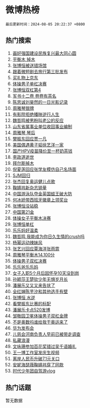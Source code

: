 # 微博热榜

`最后更新时间：2024-08-05 20:22:37 +0800`

## 热门搜索

1. [画好强国建设民族复兴最大同心圆](https://m.weibo.cn/search?containerid=100103type%3D1%26t%3D10%26q%3D%23%E7%94%BB%E5%A5%BD%E5%BC%BA%E5%9B%BD%E5%BB%BA%E8%AE%BE%E6%B0%91%E6%97%8F%E5%A4%8D%E5%85%B4%E6%9C%80%E5%A4%A7%E5%90%8C%E5%BF%83%E5%9C%86%23&stream_entry_id=51&isnewpage=1&extparam=seat%3D1%26cate%3D10103%26q%3D%2523%25E7%2594%25BB%25E5%25A5%25BD%25E5%25BC%25BA%25E5%259B%25BD%25E5%25BB%25BA%25E8%25AE%25BE%25E6%25B0%2591%25E6%2597%258F%25E5%25A4%258D%25E5%2585%25B4%25E6%259C%2580%25E5%25A4%25A7%25E5%2590%258C%25E5%25BF%2583%25E5%259C%2586%2523%26filter_type%3Drealtimehot%26dgr%3D0%26stream_entry_id%3D51%26c_type%3D51%26pos%3D0%26display_time%3D1722860556%26pre_seqid%3D172286055610102280988)
1. [平衡木 掉木](https://m.weibo.cn/search?containerid=100103type%3D1%26t%3D10%26q%3D%E5%B9%B3%E8%A1%A1%E6%9C%A8+%E6%8E%89%E6%9C%A8&stream_entry_id=31&isnewpage=1&extparam=seat%3D1%26cate%3D5001%26q%3D%25E5%25B9%25B3%25E8%25A1%25A1%25E6%259C%25A8%2520%25E6%258E%2589%25E6%259C%25A8%26dgr%3D0%26stream_entry_id%3D31%26band_rank%3D1%26c_type%3D31%26realpos%3D1%26filter_type%3Drealtimehot%26lcate%3D5001%26flag%3D4%26pos%3D0%26display_time%3D1722860556%26pre_seqid%3D172286055610102280988)
1. [张博恒被送错场馆](https://m.weibo.cn/search?containerid=100103type%3D1%26t%3D10%26q%3D%23%E5%BC%A0%E5%8D%9A%E6%81%92%E8%A2%AB%E9%80%81%E9%94%99%E5%9C%BA%E9%A6%86%23&stream_entry_id=31&isnewpage=1&extparam=seat%3D1%26cate%3D5001%26q%3D%2523%25E5%25BC%25A0%25E5%258D%259A%25E6%2581%2592%25E8%25A2%25AB%25E9%2580%2581%25E9%2594%2599%25E5%259C%25BA%25E9%25A6%2586%2523%26dgr%3D0%26stream_entry_id%3D31%26band_rank%3D2%26c_type%3D31%26realpos%3D2%26filter_type%3Drealtimehot%26lcate%3D5001%26flag%3D4%26pos%3D1%26display_time%3D1722860556%26pre_seqid%3D172286055610102280988)
1. [跟着微短剧去旅行第三批发布](https://m.weibo.cn/search?containerid=100103type%3D1%26t%3D10%26q%3D%23%E8%B7%9F%E7%9D%80%E5%BE%AE%E7%9F%AD%E5%89%A7%E5%8E%BB%E6%97%85%E8%A1%8C%E7%AC%AC%E4%B8%89%E6%89%B9%E5%8F%91%E5%B8%83%23&stream_entry_id=31&isnewpage=1&extparam=seat%3D1%26cate%3D5001%26q%3D%2523%25E8%25B7%259F%25E7%259D%2580%25E5%25BE%25AE%25E7%259F%25AD%25E5%2589%25A7%25E5%258E%25BB%25E6%2597%2585%25E8%25A1%258C%25E7%25AC%25AC%25E4%25B8%2589%25E6%2589%25B9%25E5%258F%2591%25E5%25B8%2583%2523%26dgr%3D0%26stream_entry_id%3D31%26band_rank%3D3%26c_type%3D31%26realpos%3D3%26filter_type%3Drealtimehot%26lcate%3D5001%26flag%3D0%26pos%3D2%26display_time%3D1722860556%26pre_seqid%3D172286055610102280988)
1. [买礼物上京东](https://m.weibo.cn/search?containerid=100103type%3D1%26t%3D10%26q%3D%23%E4%B9%B0%E7%A4%BC%E7%89%A9%E4%B8%8A%E4%BA%AC%E4%B8%9C%23&stream_entry_id=31&isnewpage=1&extparam=seat%3D1%26topic_ad%3D1%26cate%3D5001%26q%3D%2523%25E4%25B9%25B0%25E7%25A4%25BC%25E7%2589%25A9%25E4%25B8%258A%25E4%25BA%25AC%25E4%25B8%259C%2523%26pos%3D3%26stream_entry_id%3D31%26band_rank%3D4%26adid%3D248915%26c_type%3D31%26filter_type%3Drealtimehot%26is_ad_pos%3D1%26lcate%3D5001%26dgr%3D0%26display_time%3D1722860556%26pre_seqid%3D172286055610102280988)
1. [体操男子单杠决赛](https://m.weibo.cn/search?containerid=100103type%3D1%26t%3D10%26q%3D%23%E4%BD%93%E6%93%8D%E7%94%B7%E5%AD%90%E5%8D%95%E6%9D%A0%E5%86%B3%E8%B5%9B%23&stream_entry_id=31&isnewpage=1&extparam=seat%3D1%26cate%3D5001%26q%3D%2523%25E4%25BD%2593%25E6%2593%258D%25E7%2594%25B7%25E5%25AD%2590%25E5%258D%2595%25E6%259D%25A0%25E5%2586%25B3%25E8%25B5%259B%2523%26dgr%3D0%26stream_entry_id%3D31%26band_rank%3D4%26c_type%3D31%26realpos%3D4%26filter_type%3Drealtimehot%26lcate%3D5001%26flag%3D1%26pos%3D4%26display_time%3D1722860556%26pre_seqid%3D172286055610102280988)
1. [张博恒双杠第4](https://m.weibo.cn/search?containerid=100103type%3D1%26t%3D10%26q%3D%23%E5%BC%A0%E5%8D%9A%E6%81%92%E5%8F%8C%E6%9D%A0%E7%AC%AC4%23&stream_entry_id=31&isnewpage=1&extparam=seat%3D1%26cate%3D5001%26q%3D%2523%25E5%25BC%25A0%25E5%258D%259A%25E6%2581%2592%25E5%258F%258C%25E6%259D%25A0%25E7%25AC%25AC4%2523%26dgr%3D0%26stream_entry_id%3D31%26band_rank%3D5%26c_type%3D31%26realpos%3D5%26filter_type%3Drealtimehot%26lcate%3D5001%26flag%3D2%26pos%3D5%26display_time%3D1722860556%26pre_seqid%3D172286055610102280988)
1. [军书十二卷 卷卷有茶名](https://m.weibo.cn/search?containerid=100103type%3D1%26t%3D10%26q%3D%E5%86%9B%E4%B9%A6%E5%8D%81%E4%BA%8C%E5%8D%B7+%E5%8D%B7%E5%8D%B7%E6%9C%89%E8%8C%B6%E5%90%8D&stream_entry_id=31&isnewpage=1&extparam=seat%3D1%26cate%3D5001%26q%3D%25E5%2586%259B%25E4%25B9%25A6%25E5%258D%2581%25E4%25BA%258C%25E5%258D%25B7%2520%25E5%258D%25B7%25E5%258D%25B7%25E6%259C%2589%25E8%258C%25B6%25E5%2590%258D%26dgr%3D0%26stream_entry_id%3D31%26band_rank%3D6%26c_type%3D31%26realpos%3D6%26filter_type%3Drealtimehot%26lcate%3D5001%26flag%3D1%26pos%3D6%26display_time%3D1722860556%26pre_seqid%3D172286055610102280988)
1. [陈思诚刘昊然的一日光影记录](https://m.weibo.cn/search?containerid=100103type%3D1%26t%3D10%26q%3D%23%E9%99%88%E6%80%9D%E8%AF%9A%E5%88%98%E6%98%8A%E7%84%B6%E7%9A%84%E4%B8%80%E6%97%A5%E5%85%89%E5%BD%B1%E8%AE%B0%E5%BD%95%23&stream_entry_id=31&isnewpage=1&extparam=seat%3D1%26cate%3D5001%26q%3D%2523%25E9%2599%2588%25E6%2580%259D%25E8%25AF%259A%25E5%2588%2598%25E6%2598%258A%25E7%2584%25B6%25E7%259A%2584%25E4%25B8%2580%25E6%2597%25A5%25E5%2585%2589%25E5%25BD%25B1%25E8%25AE%25B0%25E5%25BD%2595%2523%26pos%3D7%26stream_entry_id%3D31%26band_rank%3D7%26adid%3D249269%26c_type%3D31%26is_ad_pos%3D1%26dgr%3D0%26lcate%3D5001%26filter_type%3Drealtimehot%26display_time%3D1722860556%26pre_seqid%3D172286055610102280988)
1. [周雅琴银牌](https://m.weibo.cn/search?containerid=100103type%3D1%26t%3D10%26q%3D%23%E5%91%A8%E9%9B%85%E7%90%B4%E9%93%B6%E7%89%8C%23&stream_entry_id=31&isnewpage=1&extparam=seat%3D1%26cate%3D5001%26q%3D%2523%25E5%2591%25A8%25E9%259B%2585%25E7%2590%25B4%25E9%2593%25B6%25E7%2589%258C%2523%26dgr%3D0%26stream_entry_id%3D31%26band_rank%3D7%26c_type%3D31%26realpos%3D7%26filter_type%3Drealtimehot%26lcate%3D5001%26flag%3D1%26pos%3D8%26display_time%3D1722860556%26pre_seqid%3D172286055610102280988)
1. [有影院拒绝播映逆行人生](https://m.weibo.cn/search?containerid=100103type%3D1%26t%3D10%26q%3D%E6%9C%89%E5%BD%B1%E9%99%A2%E6%8B%92%E7%BB%9D%E6%92%AD%E6%98%A0%E9%80%86%E8%A1%8C%E4%BA%BA%E7%94%9F&stream_entry_id=31&isnewpage=1&extparam=seat%3D1%26cate%3D5001%26q%3D%25E6%259C%2589%25E5%25BD%25B1%25E9%2599%25A2%25E6%258B%2592%25E7%25BB%259D%25E6%2592%25AD%25E6%2598%25A0%25E9%2580%2586%25E8%25A1%258C%25E4%25BA%25BA%25E7%2594%259F%26dgr%3D0%26stream_entry_id%3D31%26band_rank%3D8%26c_type%3D31%26realpos%3D8%26filter_type%3Drealtimehot%26lcate%3D5001%26flag%3D2%26pos%3D9%26display_time%3D1722860556%26pre_seqid%3D172286055610102280988)
1. [魏哲鸣被男粉叫老公的反应](https://m.weibo.cn/search?containerid=100103type%3D1%26t%3D10%26q%3D%E9%AD%8F%E5%93%B2%E9%B8%A3%E8%A2%AB%E7%94%B7%E7%B2%89%E5%8F%AB%E8%80%81%E5%85%AC%E7%9A%84%E5%8F%8D%E5%BA%94&stream_entry_id=31&isnewpage=1&extparam=seat%3D1%26cate%3D5001%26q%3D%25E9%25AD%258F%25E5%2593%25B2%25E9%25B8%25A3%25E8%25A2%25AB%25E7%2594%25B7%25E7%25B2%2589%25E5%258F%25AB%25E8%2580%2581%25E5%2585%25AC%25E7%259A%2584%25E5%258F%258D%25E5%25BA%2594%26dgr%3D0%26stream_entry_id%3D31%26band_rank%3D9%26c_type%3D31%26realpos%3D9%26filter_type%3Drealtimehot%26lcate%3D5001%26flag%3D1%26pos%3D10%26display_time%3D1722860556%26pre_seqid%3D172286055610102280988)
1. [山东省属事业单位收回事业编制](https://m.weibo.cn/search?containerid=100103type%3D1%26t%3D10%26q%3D%23%E5%B1%B1%E4%B8%9C%E7%9C%81%E5%B1%9E%E4%BA%8B%E4%B8%9A%E5%8D%95%E4%BD%8D%E6%94%B6%E5%9B%9E%E4%BA%8B%E4%B8%9A%E7%BC%96%E5%88%B6%23&stream_entry_id=31&isnewpage=1&extparam=seat%3D1%26cate%3D5001%26q%3D%2523%25E5%25B1%25B1%25E4%25B8%259C%25E7%259C%2581%25E5%25B1%259E%25E4%25BA%258B%25E4%25B8%259A%25E5%258D%2595%25E4%25BD%258D%25E6%2594%25B6%25E5%259B%259E%25E4%25BA%258B%25E4%25B8%259A%25E7%25BC%2596%25E5%2588%25B6%2523%26dgr%3D0%26stream_entry_id%3D31%26band_rank%3D10%26c_type%3D31%26realpos%3D10%26filter_type%3Drealtimehot%26lcate%3D5001%26flag%3D1%26pos%3D11%26display_time%3D1722860556%26pre_seqid%3D172286055610102280988)
1. [周雅琴 琴后](https://m.weibo.cn/search?containerid=100103type%3D1%26t%3D10%26q%3D%E5%91%A8%E9%9B%85%E7%90%B4+%E7%90%B4%E5%90%8E&stream_entry_id=31&isnewpage=1&extparam=seat%3D1%26cate%3D5001%26q%3D%25E5%2591%25A8%25E9%259B%2585%25E7%2590%25B4%2520%25E7%2590%25B4%25E5%2590%258E%26dgr%3D0%26stream_entry_id%3D31%26band_rank%3D11%26c_type%3D31%26realpos%3D11%26filter_type%3Drealtimehot%26lcate%3D5001%26flag%3D1%26pos%3D12%26display_time%3D1722860556%26pre_seqid%3D172286055610102280988)
1. [樊振东回应贾一凡](https://m.weibo.cn/search?containerid=100103type%3D1%26t%3D10%26q%3D%23%E6%A8%8A%E6%8C%AF%E4%B8%9C%E5%9B%9E%E5%BA%94%E8%B4%BE%E4%B8%80%E5%87%A1%23&stream_entry_id=31&isnewpage=1&extparam=seat%3D1%26cate%3D5001%26q%3D%2523%25E6%25A8%258A%25E6%258C%25AF%25E4%25B8%259C%25E5%259B%259E%25E5%25BA%2594%25E8%25B4%25BE%25E4%25B8%2580%25E5%2587%25A1%2523%26dgr%3D0%26stream_entry_id%3D31%26band_rank%3D12%26c_type%3D31%26realpos%3D12%26filter_type%3Drealtimehot%26lcate%3D5001%26flag%3D1%26pos%3D13%26display_time%3D1722860556%26pre_seqid%3D172286055610102280988)
1. [美国偶遇黄子韬徐艺洋一家](https://m.weibo.cn/search?containerid=100103type%3D1%26t%3D10%26q%3D%23%E7%BE%8E%E5%9B%BD%E5%81%B6%E9%81%87%E9%BB%84%E5%AD%90%E9%9F%AC%E5%BE%90%E8%89%BA%E6%B4%8B%E4%B8%80%E5%AE%B6%23&stream_entry_id=31&isnewpage=1&extparam=seat%3D1%26cate%3D5001%26q%3D%2523%25E7%25BE%258E%25E5%259B%25BD%25E5%2581%25B6%25E9%2581%2587%25E9%25BB%2584%25E5%25AD%2590%25E9%259F%25AC%25E5%25BE%2590%25E8%2589%25BA%25E6%25B4%258B%25E4%25B8%2580%25E5%25AE%25B6%2523%26dgr%3D0%26stream_entry_id%3D31%26band_rank%3D13%26c_type%3D31%26realpos%3D13%26filter_type%3Drealtimehot%26lcate%3D5001%26flag%3D2%26pos%3D14%26display_time%3D1722860556%26pre_seqid%3D172286055610102280988)
1. [国产HPV疫苗降价至一杯奶茶钱](https://m.weibo.cn/search?containerid=100103type%3D1%26t%3D10%26q%3D%23%E5%9B%BD%E4%BA%A7HPV%E7%96%AB%E8%8B%97%E9%99%8D%E4%BB%B7%E8%87%B3%E4%B8%80%E6%9D%AF%E5%A5%B6%E8%8C%B6%E9%92%B1%23&stream_entry_id=31&isnewpage=1&extparam=seat%3D1%26cate%3D5001%26q%3D%2523%25E5%259B%25BD%25E4%25BA%25A7HPV%25E7%2596%25AB%25E8%258B%2597%25E9%2599%258D%25E4%25BB%25B7%25E8%2587%25B3%25E4%25B8%2580%25E6%259D%25AF%25E5%25A5%25B6%25E8%258C%25B6%25E9%2592%25B1%2523%26dgr%3D0%26stream_entry_id%3D31%26band_rank%3D14%26c_type%3D31%26realpos%3D14%26filter_type%3Drealtimehot%26lcate%3D5001%26flag%3D0%26pos%3D15%26display_time%3D1722860556%26pre_seqid%3D172286055610102280988)
1. [李政道逝世](https://m.weibo.cn/search?containerid=100103type%3D1%26t%3D10%26q%3D%23%E6%9D%8E%E6%94%BF%E9%81%93%E9%80%9D%E4%B8%96%23&stream_entry_id=31&isnewpage=1&extparam=seat%3D1%26cate%3D5001%26q%3D%2523%25E6%259D%258E%25E6%2594%25BF%25E9%2581%2593%25E9%2580%259D%25E4%25B8%2596%2523%26dgr%3D0%26stream_entry_id%3D31%26band_rank%3D15%26c_type%3D31%26realpos%3D15%26filter_type%3Drealtimehot%26lcate%3D5001%26flag%3D0%26pos%3D16%26display_time%3D1722860556%26pre_seqid%3D172286055610102280988)
1. [拜尔斯掉木](https://m.weibo.cn/search?containerid=100103type%3D1%26t%3D10%26q%3D%23%E6%8B%9C%E5%B0%94%E6%96%AF%E6%8E%89%E6%9C%A8%23&stream_entry_id=31&isnewpage=1&extparam=seat%3D1%26cate%3D5001%26q%3D%2523%25E6%258B%259C%25E5%25B0%2594%25E6%2596%25AF%25E6%258E%2589%25E6%259C%25A8%2523%26dgr%3D0%26stream_entry_id%3D31%26band_rank%3D16%26c_type%3D31%26realpos%3D16%26filter_type%3Drealtimehot%26lcate%3D5001%26flag%3D1%26pos%3D17%26display_time%3D1722860556%26pre_seqid%3D172286055610102280988)
1. [倪夏莲回应张学友模仿自己名场面](https://m.weibo.cn/search?containerid=100103type%3D1%26t%3D10%26q%3D%23%E5%80%AA%E5%A4%8F%E8%8E%B2%E5%9B%9E%E5%BA%94%E5%BC%A0%E5%AD%A6%E5%8F%8B%E6%A8%A1%E4%BB%BF%E8%87%AA%E5%B7%B1%E5%90%8D%E5%9C%BA%E9%9D%A2%23&stream_entry_id=31&isnewpage=1&extparam=seat%3D1%26cate%3D5001%26q%3D%2523%25E5%2580%25AA%25E5%25A4%258F%25E8%258E%25B2%25E5%259B%259E%25E5%25BA%2594%25E5%25BC%25A0%25E5%25AD%25A6%25E5%258F%258B%25E6%25A8%25A1%25E4%25BB%25BF%25E8%2587%25AA%25E5%25B7%25B1%25E5%2590%258D%25E5%259C%25BA%25E9%259D%25A2%2523%26dgr%3D0%26stream_entry_id%3D31%26band_rank%3D17%26c_type%3D31%26realpos%3D17%26filter_type%3Drealtimehot%26lcate%3D5001%26flag%3D1%26pos%3D18%26display_time%3D1722860556%26pre_seqid%3D172286055610102280988)
1. [SJM回归](https://m.weibo.cn/search?containerid=100103type%3D1%26t%3D10%26q%3DSJM%E5%9B%9E%E5%BD%92&stream_entry_id=31&isnewpage=1&extparam=seat%3D1%26cate%3D5001%26q%3DSJM%25E5%259B%259E%25E5%25BD%2592%26dgr%3D0%26stream_entry_id%3D31%26band_rank%3D18%26c_type%3D31%26realpos%3D18%26filter_type%3Drealtimehot%26lcate%3D5001%26flag%3D1%26pos%3D19%26display_time%3D1722860556%26pre_seqid%3D172286055610102280988)
1. [张杰回复奥运健儿点歌](https://m.weibo.cn/search?containerid=100103type%3D1%26t%3D10%26q%3D%23%E5%BC%A0%E6%9D%B0%E5%9B%9E%E5%A4%8D%E5%A5%A5%E8%BF%90%E5%81%A5%E5%84%BF%E7%82%B9%E6%AD%8C%23&stream_entry_id=31&isnewpage=1&extparam=seat%3D1%26cate%3D5001%26q%3D%2523%25E5%25BC%25A0%25E6%259D%25B0%25E5%259B%259E%25E5%25A4%258D%25E5%25A5%25A5%25E8%25BF%2590%25E5%2581%25A5%25E5%2584%25BF%25E7%2582%25B9%25E6%25AD%258C%2523%26dgr%3D0%26stream_entry_id%3D31%26band_rank%3D19%26c_type%3D31%26realpos%3D19%26filter_type%3Drealtimehot%26lcate%3D5001%26flag%3D1%26pos%3D20%26display_time%3D1722860556%26pre_seqid%3D172286055610102280988)
1. [鞠婧祎新杂志销量](https://m.weibo.cn/search?containerid=100103type%3D1%26t%3D10%26q%3D%23%E9%9E%A0%E5%A9%A7%E7%A5%8E%E6%96%B0%E6%9D%82%E5%BF%97%E9%94%80%E9%87%8F%23&stream_entry_id=31&isnewpage=1&extparam=seat%3D1%26cate%3D5001%26q%3D%2523%25E9%259E%25A0%25E5%25A9%25A7%25E7%25A5%258E%25E6%2596%25B0%25E6%259D%2582%25E5%25BF%2597%25E9%2594%2580%25E9%2587%258F%2523%26dgr%3D0%26stream_entry_id%3D31%26band_rank%3D20%26c_type%3D31%26realpos%3D20%26filter_type%3Drealtimehot%26lcate%3D5001%26flag%3D0%26pos%3D21%26display_time%3D1722860556%26pre_seqid%3D172286055610102280988)
1. [中国游泳队夺金英国蛙王破大防](https://m.weibo.cn/search?containerid=100103type%3D1%26t%3D10%26q%3D%23%E4%B8%AD%E5%9B%BD%E6%B8%B8%E6%B3%B3%E9%98%9F%E5%A4%BA%E9%87%91%E8%8B%B1%E5%9B%BD%E8%9B%99%E7%8E%8B%E7%A0%B4%E5%A4%A7%E9%98%B2%23&stream_entry_id=31&isnewpage=1&extparam=seat%3D1%26cate%3D5001%26q%3D%2523%25E4%25B8%25AD%25E5%259B%25BD%25E6%25B8%25B8%25E6%25B3%25B3%25E9%2598%259F%25E5%25A4%25BA%25E9%2587%2591%25E8%258B%25B1%25E5%259B%25BD%25E8%259B%2599%25E7%258E%258B%25E7%25A0%25B4%25E5%25A4%25A7%25E9%2598%25B2%2523%26dgr%3D0%26stream_entry_id%3D31%26band_rank%3D21%26c_type%3D31%26realpos%3D21%26filter_type%3Drealtimehot%26lcate%3D5001%26flag%3D2%26pos%3D22%26display_time%3D1722860556%26pre_seqid%3D172286055610102280988)
1. [何冰娇带西班牙徽章上领奖台](https://m.weibo.cn/search?containerid=100103type%3D1%26t%3D10%26q%3D%23%E4%BD%95%E5%86%B0%E5%A8%87%E5%B8%A6%E8%A5%BF%E7%8F%AD%E7%89%99%E5%BE%BD%E7%AB%A0%E4%B8%8A%E9%A2%86%E5%A5%96%E5%8F%B0%23&stream_entry_id=31&isnewpage=1&extparam=seat%3D1%26cate%3D5001%26q%3D%2523%25E4%25BD%2595%25E5%2586%25B0%25E5%25A8%2587%25E5%25B8%25A6%25E8%25A5%25BF%25E7%258F%25AD%25E7%2589%2599%25E5%25BE%25BD%25E7%25AB%25A0%25E4%25B8%258A%25E9%25A2%2586%25E5%25A5%2596%25E5%258F%25B0%2523%26dgr%3D0%26stream_entry_id%3D31%26band_rank%3D22%26c_type%3D31%26realpos%3D22%26filter_type%3Drealtimehot%26lcate%3D5001%26flag%3D1%26pos%3D23%26display_time%3D1722860556%26pre_seqid%3D172286055610102280988)
1. [张博恒没站稳](https://m.weibo.cn/search?containerid=100103type%3D1%26t%3D10%26q%3D%E5%BC%A0%E5%8D%9A%E6%81%92%E6%B2%A1%E7%AB%99%E7%A8%B3&stream_entry_id=31&isnewpage=1&extparam=seat%3D1%26cate%3D5001%26q%3D%25E5%25BC%25A0%25E5%258D%259A%25E6%2581%2592%25E6%25B2%25A1%25E7%25AB%2599%25E7%25A8%25B3%26dgr%3D0%26stream_entry_id%3D31%26band_rank%3D23%26c_type%3D31%26realpos%3D23%26filter_type%3Drealtimehot%26lcate%3D5001%26flag%3D1%26pos%3D24%26display_time%3D1722860556%26pre_seqid%3D172286055610102280988)
1. [中国第21金](https://m.weibo.cn/search?containerid=100103type%3D1%26t%3D10%26q%3D%23%E4%B8%AD%E5%9B%BD%E7%AC%AC21%E9%87%91%23&stream_entry_id=31&isnewpage=1&extparam=seat%3D1%26cate%3D5001%26q%3D%2523%25E4%25B8%25AD%25E5%259B%25BD%25E7%25AC%25AC21%25E9%2587%2591%2523%26pos%3D25%26adid%3D249345%26stream_entry_id%3D31%26band_rank%3D24%26c_type%3D31%26lcate%3D5001%26filter_type%3Drealtimehot%26dgr%3D0%26flag%3D0%26realpos%3D24%26display_time%3D1722860556%26pre_seqid%3D172286055610102280988)
1. [体操女子平衡木决赛](https://m.weibo.cn/search?containerid=100103type%3D1%26t%3D10%26q%3D%E4%BD%93%E6%93%8D%E5%A5%B3%E5%AD%90%E5%B9%B3%E8%A1%A1%E6%9C%A8%E5%86%B3%E8%B5%9B&stream_entry_id=31&isnewpage=1&extparam=seat%3D1%26cate%3D5001%26q%3D%25E4%25BD%2593%25E6%2593%258D%25E5%25A5%25B3%25E5%25AD%2590%25E5%25B9%25B3%25E8%25A1%25A1%25E6%259C%25A8%25E5%2586%25B3%25E8%25B5%259B%26dgr%3D0%26stream_entry_id%3D31%26band_rank%3D25%26c_type%3D31%26realpos%3D25%26filter_type%3Drealtimehot%26lcate%3D5001%26flag%3D0%26pos%3D26%26display_time%3D1722860556%26pre_seqid%3D172286055610102280988)
1. [张博恒单杠](https://m.weibo.cn/search?containerid=100103type%3D1%26t%3D10%26q%3D%E5%BC%A0%E5%8D%9A%E6%81%92%E5%8D%95%E6%9D%A0&stream_entry_id=31&isnewpage=1&extparam=seat%3D1%26cate%3D5001%26q%3D%25E5%25BC%25A0%25E5%258D%259A%25E6%2581%2592%25E5%258D%2595%25E6%259D%25A0%26dgr%3D0%26stream_entry_id%3D31%26band_rank%3D26%26c_type%3D31%26realpos%3D26%26filter_type%3Drealtimehot%26lcate%3D5001%26flag%3D1%26pos%3D27%26display_time%3D1722860556%26pre_seqid%3D172286055610102280988)
1. [乐乐妈好温柔](https://m.weibo.cn/search?containerid=100103type%3D1%26t%3D10%26q%3D%23%E4%B9%90%E4%B9%90%E5%A6%88%E5%A5%BD%E6%B8%A9%E6%9F%94%23&stream_entry_id=31&isnewpage=1&extparam=seat%3D1%26cate%3D5001%26q%3D%2523%25E4%25B9%2590%25E4%25B9%2590%25E5%25A6%2588%25E5%25A5%25BD%25E6%25B8%25A9%25E6%259F%2594%2523%26dgr%3D0%26stream_entry_id%3D31%26band_rank%3D27%26c_type%3D31%26realpos%3D27%26filter_type%3Drealtimehot%26lcate%3D5001%26flag%3D0%26pos%3D28%26display_time%3D1722860556%26pre_seqid%3D172286055610102280988)
1. [魏哲鸣 我能成为你日久生情的crush吗](https://m.weibo.cn/search?containerid=100103type%3D1%26t%3D10%26q%3D%E9%AD%8F%E5%93%B2%E9%B8%A3+%E6%88%91%E8%83%BD%E6%88%90%E4%B8%BA%E4%BD%A0%E6%97%A5%E4%B9%85%E7%94%9F%E6%83%85%E7%9A%84crush%E5%90%97&stream_entry_id=31&isnewpage=1&extparam=seat%3D1%26cate%3D5001%26q%3D%25E9%25AD%258F%25E5%2593%25B2%25E9%25B8%25A3%2520%25E6%2588%2591%25E8%2583%25BD%25E6%2588%2590%25E4%25B8%25BA%25E4%25BD%25A0%25E6%2597%25A5%25E4%25B9%2585%25E7%2594%259F%25E6%2583%2585%25E7%259A%2584crush%25E5%2590%2597%26dgr%3D0%26stream_entry_id%3D31%26band_rank%3D28%26c_type%3D31%26realpos%3D28%26filter_type%3Drealtimehot%26lcate%3D5001%26flag%3D1%26pos%3D29%26display_time%3D1722860556%26pre_seqid%3D172286055610102280988)
1. [杨幂运动辣妹风](https://m.weibo.cn/search?containerid=100103type%3D1%26t%3D10%26q%3D%23%E6%9D%A8%E5%B9%82%E8%BF%90%E5%8A%A8%E8%BE%A3%E5%A6%B9%E9%A3%8E%23&stream_entry_id=31&isnewpage=1&extparam=seat%3D1%26cate%3D5001%26q%3D%2523%25E6%259D%25A8%25E5%25B9%2582%25E8%25BF%2590%25E5%258A%25A8%25E8%25BE%25A3%25E5%25A6%25B9%25E9%25A3%258E%2523%26dgr%3D0%26stream_entry_id%3D31%26band_rank%3D29%26c_type%3D31%26realpos%3D29%26filter_type%3Drealtimehot%26lcate%3D5001%26flag%3D0%26pos%3D30%26display_time%3D1722860556%26pre_seqid%3D172286055610102280988)
1. [张艺兴回应覃海洋张雨霏](https://m.weibo.cn/search?containerid=100103type%3D1%26t%3D10%26q%3D%23%E5%BC%A0%E8%89%BA%E5%85%B4%E5%9B%9E%E5%BA%94%E8%A6%83%E6%B5%B7%E6%B4%8B%E5%BC%A0%E9%9B%A8%E9%9C%8F%23&stream_entry_id=31&isnewpage=1&extparam=seat%3D1%26cate%3D5001%26q%3D%2523%25E5%25BC%25A0%25E8%2589%25BA%25E5%2585%25B4%25E5%259B%259E%25E5%25BA%2594%25E8%25A6%2583%25E6%25B5%25B7%25E6%25B4%258B%25E5%25BC%25A0%25E9%259B%25A8%25E9%259C%258F%2523%26dgr%3D0%26stream_entry_id%3D31%26band_rank%3D30%26c_type%3D31%26realpos%3D30%26filter_type%3Drealtimehot%26lcate%3D5001%26flag%3D0%26pos%3D31%26display_time%3D1722860556%26pre_seqid%3D172286055610102280988)
1. [周雅琴平衡木14.100分](https://m.weibo.cn/search?containerid=100103type%3D1%26t%3D10%26q%3D%23%E5%91%A8%E9%9B%85%E7%90%B4%E5%B9%B3%E8%A1%A1%E6%9C%A814.100%E5%88%86%23&stream_entry_id=31&isnewpage=1&extparam=seat%3D1%26cate%3D5001%26q%3D%2523%25E5%2591%25A8%25E9%259B%2585%25E7%2590%25B4%25E5%25B9%25B3%25E8%25A1%25A1%25E6%259C%25A814.100%25E5%2588%2586%2523%26dgr%3D0%26stream_entry_id%3D31%26band_rank%3D31%26c_type%3D31%26realpos%3D31%26filter_type%3Drealtimehot%26lcate%3D5001%26flag%3D1%26pos%3D32%26display_time%3D1722860556%26pre_seqid%3D172286055610102280988)
1. [体操男子双杠决赛](https://m.weibo.cn/search?containerid=100103type%3D1%26t%3D10%26q%3D%E4%BD%93%E6%93%8D%E7%94%B7%E5%AD%90%E5%8F%8C%E6%9D%A0%E5%86%B3%E8%B5%9B&stream_entry_id=31&isnewpage=1&extparam=seat%3D1%26cate%3D5001%26q%3D%25E4%25BD%2593%25E6%2593%258D%25E7%2594%25B7%25E5%25AD%2590%25E5%258F%258C%25E6%259D%25A0%25E5%2586%25B3%25E8%25B5%259B%26dgr%3D0%26stream_entry_id%3D31%26band_rank%3D32%26c_type%3D31%26realpos%3D32%26filter_type%3Drealtimehot%26lcate%3D5001%26flag%3D0%26pos%3D33%26display_time%3D1722860556%26pre_seqid%3D172286055610102280988)
1. [乐乐爸乐乐妈](https://m.weibo.cn/search?containerid=100103type%3D1%26t%3D10%26q%3D%E4%B9%90%E4%B9%90%E7%88%B8%E4%B9%90%E4%B9%90%E5%A6%88&stream_entry_id=31&isnewpage=1&extparam=seat%3D1%26cate%3D5001%26q%3D%25E4%25B9%2590%25E4%25B9%2590%25E7%2588%25B8%25E4%25B9%2590%25E4%25B9%2590%25E5%25A6%2588%26dgr%3D0%26stream_entry_id%3D31%26band_rank%3D33%26c_type%3D31%26realpos%3D33%26filter_type%3Drealtimehot%26lcate%3D5001%26flag%3D0%26pos%3D34%26display_time%3D1722860556%26pre_seqid%3D172286055610102280988)
1. [女子入职5个月后因怀孕10天没到岗](https://m.weibo.cn/search?containerid=100103type%3D1%26t%3D10%26q%3D%23%E5%A5%B3%E5%AD%90%E5%85%A5%E8%81%8C5%E4%B8%AA%E6%9C%88%E5%90%8E%E5%9B%A0%E6%80%80%E5%AD%9510%E5%A4%A9%E6%B2%A1%E5%88%B0%E5%B2%97%23&stream_entry_id=31&isnewpage=1&extparam=seat%3D1%26cate%3D5001%26q%3D%2523%25E5%25A5%25B3%25E5%25AD%2590%25E5%2585%25A5%25E8%2581%258C5%25E4%25B8%25AA%25E6%259C%2588%25E5%2590%258E%25E5%259B%25A0%25E6%2580%2580%25E5%25AD%259510%25E5%25A4%25A9%25E6%25B2%25A1%25E5%2588%25B0%25E5%25B2%2597%2523%26dgr%3D0%26stream_entry_id%3D31%26band_rank%3D34%26c_type%3D31%26realpos%3D34%26filter_type%3Drealtimehot%26lcate%3D5001%26flag%3D1%26pos%3D35%26display_time%3D1722860556%26pre_seqid%3D172286055610102280988)
1. [孙颖莎王楚钦少年无惧岁月长](https://m.weibo.cn/search?containerid=100103type%3D1%26t%3D10%26q%3D%23%E5%AD%99%E9%A2%96%E8%8E%8E%E7%8E%8B%E6%A5%9A%E9%92%A6%E5%B0%91%E5%B9%B4%E6%97%A0%E6%83%A7%E5%B2%81%E6%9C%88%E9%95%BF%23&stream_entry_id=31&isnewpage=1&extparam=seat%3D1%26cate%3D5001%26q%3D%2523%25E5%25AD%2599%25E9%25A2%2596%25E8%258E%258E%25E7%258E%258B%25E6%25A5%259A%25E9%2592%25A6%25E5%25B0%2591%25E5%25B9%25B4%25E6%2597%25A0%25E6%2583%25A7%25E5%25B2%2581%25E6%259C%2588%25E9%2595%25BF%2523%26pos%3D36%26adid%3D249296%26stream_entry_id%3D31%26band_rank%3D35%26c_type%3D31%26lcate%3D5001%26filter_type%3Drealtimehot%26dgr%3D0%26flag%3D0%26realpos%3D35%26display_time%3D1722860556%26pre_seqid%3D172286055610102280988)
1. [潘展乐又又又来告状了](https://m.weibo.cn/search?containerid=100103type%3D1%26t%3D10%26q%3D%23%E6%BD%98%E5%B1%95%E4%B9%90%E5%8F%88%E5%8F%88%E5%8F%88%E6%9D%A5%E5%91%8A%E7%8A%B6%E4%BA%86%23&stream_entry_id=31&isnewpage=1&extparam=seat%3D1%26cate%3D5001%26q%3D%2523%25E6%25BD%2598%25E5%25B1%2595%25E4%25B9%2590%25E5%258F%2588%25E5%258F%2588%25E5%258F%2588%25E6%259D%25A5%25E5%2591%258A%25E7%258A%25B6%25E4%25BA%2586%2523%26dgr%3D0%26stream_entry_id%3D31%26band_rank%3D36%26c_type%3D31%26realpos%3D36%26filter_type%3Drealtimehot%26lcate%3D5001%26flag%3D0%26pos%3D37%26display_time%3D1722860556%26pre_seqid%3D172286055610102280988)
1. [全红婵陈芋汐和其他选手有壁](https://m.weibo.cn/search?containerid=100103type%3D1%26t%3D10%26q%3D%23%E5%85%A8%E7%BA%A2%E5%A9%B5%E9%99%88%E8%8A%8B%E6%B1%90%E5%92%8C%E5%85%B6%E4%BB%96%E9%80%89%E6%89%8B%E6%9C%89%E5%A3%81%23&stream_entry_id=31&isnewpage=1&extparam=seat%3D1%26cate%3D5001%26q%3D%2523%25E5%2585%25A8%25E7%25BA%25A2%25E5%25A9%25B5%25E9%2599%2588%25E8%258A%258B%25E6%25B1%2590%25E5%2592%258C%25E5%2585%25B6%25E4%25BB%2596%25E9%2580%2589%25E6%2589%258B%25E6%259C%2589%25E5%25A3%2581%2523%26dgr%3D0%26stream_entry_id%3D31%26band_rank%3D37%26c_type%3D31%26realpos%3D37%26filter_type%3Drealtimehot%26lcate%3D5001%26flag%3D0%26pos%3D38%26display_time%3D1722860556%26pre_seqid%3D172286055610102280988)
1. [张博恒 水逆](https://m.weibo.cn/search?containerid=100103type%3D1%26t%3D10%26q%3D%E5%BC%A0%E5%8D%9A%E6%81%92+%E6%B0%B4%E9%80%86&stream_entry_id=31&isnewpage=1&extparam=seat%3D1%26cate%3D5001%26q%3D%25E5%25BC%25A0%25E5%258D%259A%25E6%2581%2592%2520%25E6%25B0%25B4%25E9%2580%2586%26dgr%3D0%26stream_entry_id%3D31%26band_rank%3D38%26c_type%3D31%26realpos%3D38%26filter_type%3Drealtimehot%26lcate%3D5001%26flag%3D1%26pos%3D39%26display_time%3D1722860556%26pre_seqid%3D172286055610102280988)
1. [看樊振东比赛的标配](https://m.weibo.cn/search?containerid=100103type%3D1%26t%3D10%26q%3D%E7%9C%8B%E6%A8%8A%E6%8C%AF%E4%B8%9C%E6%AF%94%E8%B5%9B%E7%9A%84%E6%A0%87%E9%85%8D&stream_entry_id=31&isnewpage=1&extparam=seat%3D1%26cate%3D5001%26q%3D%25E7%259C%258B%25E6%25A8%258A%25E6%258C%25AF%25E4%25B8%259C%25E6%25AF%2594%25E8%25B5%259B%25E7%259A%2584%25E6%25A0%2587%25E9%2585%258D%26pos%3D40%26adid%3D249353%26stream_entry_id%3D31%26band_rank%3D39%26c_type%3D31%26lcate%3D5001%26filter_type%3Drealtimehot%26dgr%3D0%26flag%3D0%26realpos%3D39%26display_time%3D1722860556%26pre_seqid%3D172286055610102280988)
1. [潘展乐卡点520发博](https://m.weibo.cn/search?containerid=100103type%3D1%26t%3D10%26q%3D%23%E6%BD%98%E5%B1%95%E4%B9%90%E5%8D%A1%E7%82%B9520%E5%8F%91%E5%8D%9A%23&stream_entry_id=31&isnewpage=1&extparam=seat%3D1%26cate%3D5001%26q%3D%2523%25E6%25BD%2598%25E5%25B1%2595%25E4%25B9%2590%25E5%258D%25A1%25E7%2582%25B9520%25E5%258F%2591%25E5%258D%259A%2523%26dgr%3D0%26stream_entry_id%3D31%26band_rank%3D40%26c_type%3D31%26realpos%3D40%26filter_type%3Drealtimehot%26lcate%3D5001%26flag%3D0%26pos%3D41%26display_time%3D1722860556%26pre_seqid%3D172286055610102280988)
1. [邹敬园卫冕体操男子双杠金牌](https://m.weibo.cn/search?containerid=100103type%3D1%26t%3D10%26q%3D%23%E9%82%B9%E6%95%AC%E5%9B%AD%E5%8D%AB%E5%86%95%E4%BD%93%E6%93%8D%E7%94%B7%E5%AD%90%E5%8F%8C%E6%9D%A0%E9%87%91%E7%89%8C%23&stream_entry_id=31&isnewpage=1&extparam=seat%3D1%26cate%3D5001%26q%3D%2523%25E9%2582%25B9%25E6%2595%25AC%25E5%259B%25AD%25E5%258D%25AB%25E5%2586%2595%25E4%25BD%2593%25E6%2593%258D%25E7%2594%25B7%25E5%25AD%2590%25E5%258F%258C%25E6%259D%25A0%25E9%2587%2591%25E7%2589%258C%2523%26dgr%3D0%26stream_entry_id%3D31%26band_rank%3D41%26c_type%3D31%26realpos%3D41%26filter_type%3Drealtimehot%26lcate%3D5001%26flag%3D0%26pos%3D42%26display_time%3D1722860556%26pre_seqid%3D172286055610102280988)
1. [不是奥数吗谁给我干奥运来了](https://m.weibo.cn/search?containerid=100103type%3D1%26t%3D10%26q%3D%E4%B8%8D%E6%98%AF%E5%A5%A5%E6%95%B0%E5%90%97%E8%B0%81%E7%BB%99%E6%88%91%E5%B9%B2%E5%A5%A5%E8%BF%90%E6%9D%A5%E4%BA%86&stream_entry_id=31&isnewpage=1&extparam=seat%3D1%26cate%3D5001%26q%3D%25E4%25B8%258D%25E6%2598%25AF%25E5%25A5%25A5%25E6%2595%25B0%25E5%2590%2597%25E8%25B0%2581%25E7%25BB%2599%25E6%2588%2591%25E5%25B9%25B2%25E5%25A5%25A5%25E8%25BF%2590%25E6%259D%25A5%25E4%25BA%2586%26dgr%3D0%26stream_entry_id%3D31%26band_rank%3D42%26c_type%3D31%26realpos%3D42%26filter_type%3Drealtimehot%26lcate%3D5001%26flag%3D0%26pos%3D43%26display_time%3D1722860556%26pre_seqid%3D172286055610102280988)
1. [华为发布会](https://m.weibo.cn/search?containerid=100103type%3D1%26t%3D10%26q%3D%E5%8D%8E%E4%B8%BA%E5%8F%91%E5%B8%83%E4%BC%9A&stream_entry_id=31&isnewpage=1&extparam=seat%3D1%26cate%3D5001%26q%3D%25E5%258D%258E%25E4%25B8%25BA%25E5%258F%2591%25E5%25B8%2583%25E4%25BC%259A%26dgr%3D0%26stream_entry_id%3D31%26band_rank%3D43%26c_type%3D31%26realpos%3D43%26filter_type%3Drealtimehot%26lcate%3D5001%26flag%3D1%26pos%3D44%26display_time%3D1722860556%26pre_seqid%3D172286055610102280988)
1. [儿慈会河南负责人早前已被带走调查](https://m.weibo.cn/search?containerid=100103type%3D1%26t%3D10%26q%3D%23%E5%84%BF%E6%85%88%E4%BC%9A%E6%B2%B3%E5%8D%97%E8%B4%9F%E8%B4%A3%E4%BA%BA%E6%97%A9%E5%89%8D%E5%B7%B2%E8%A2%AB%E5%B8%A6%E8%B5%B0%E8%B0%83%E6%9F%A5%23&stream_entry_id=31&isnewpage=1&extparam=seat%3D1%26cate%3D5001%26q%3D%2523%25E5%2584%25BF%25E6%2585%2588%25E4%25BC%259A%25E6%25B2%25B3%25E5%258D%2597%25E8%25B4%259F%25E8%25B4%25A3%25E4%25BA%25BA%25E6%2597%25A9%25E5%2589%258D%25E5%25B7%25B2%25E8%25A2%25AB%25E5%25B8%25A6%25E8%25B5%25B0%25E8%25B0%2583%25E6%259F%25A5%2523%26dgr%3D0%26stream_entry_id%3D31%26band_rank%3D44%26c_type%3D31%26realpos%3D44%26filter_type%3Drealtimehot%26lcate%3D5001%26flag%3D1%26pos%3D45%26display_time%3D1722860556%26pre_seqid%3D172286055610102280988)
1. [私藏浪漫](https://m.weibo.cn/search?containerid=100103type%3D1%26t%3D10%26q%3D%E7%A7%81%E8%97%8F%E6%B5%AA%E6%BC%AB&stream_entry_id=31&isnewpage=1&extparam=seat%3D1%26cate%3D5001%26q%3D%25E7%25A7%2581%25E8%2597%258F%25E6%25B5%25AA%25E6%25BC%25AB%26dgr%3D0%26stream_entry_id%3D31%26band_rank%3D45%26c_type%3D31%26realpos%3D45%26filter_type%3Drealtimehot%26lcate%3D5001%26flag%3D1%26pos%3D46%26display_time%3D1722860556%26pre_seqid%3D172286055610102280988)
1. [文咏珊参加百花奖错过吴千语婚礼](https://m.weibo.cn/search?containerid=100103type%3D1%26t%3D10%26q%3D%23%E6%96%87%E5%92%8F%E7%8F%8A%E5%8F%82%E5%8A%A0%E7%99%BE%E8%8A%B1%E5%A5%96%E9%94%99%E8%BF%87%E5%90%B4%E5%8D%83%E8%AF%AD%E5%A9%9A%E7%A4%BC%23&stream_entry_id=31&isnewpage=1&extparam=seat%3D1%26cate%3D5001%26q%3D%2523%25E6%2596%2587%25E5%2592%258F%25E7%258F%258A%25E5%258F%2582%25E5%258A%25A0%25E7%2599%25BE%25E8%258A%25B1%25E5%25A5%2596%25E9%2594%2599%25E8%25BF%2587%25E5%2590%25B4%25E5%258D%2583%25E8%25AF%25AD%25E5%25A9%259A%25E7%25A4%25BC%2523%26dgr%3D0%26stream_entry_id%3D31%26band_rank%3D46%26c_type%3D31%26realpos%3D46%26filter_type%3Drealtimehot%26lcate%3D5001%26flag%3D0%26pos%3D47%26display_time%3D1722860556%26pre_seqid%3D172286055610102280988)
1. [王一博工作室发庆生视频](https://m.weibo.cn/search?containerid=100103type%3D1%26t%3D10%26q%3D%23%E7%8E%8B%E4%B8%80%E5%8D%9A%E5%B7%A5%E4%BD%9C%E5%AE%A4%E5%8F%91%E5%BA%86%E7%94%9F%E8%A7%86%E9%A2%91%23&stream_entry_id=31&isnewpage=1&extparam=seat%3D1%26cate%3D5001%26q%3D%2523%25E7%258E%258B%25E4%25B8%2580%25E5%258D%259A%25E5%25B7%25A5%25E4%25BD%259C%25E5%25AE%25A4%25E5%258F%2591%25E5%25BA%2586%25E7%2594%259F%25E8%25A7%2586%25E9%25A2%2591%2523%26dgr%3D0%26stream_entry_id%3D31%26band_rank%3D47%26c_type%3D31%26realpos%3D47%26filter_type%3Drealtimehot%26lcate%3D5001%26flag%3D1%26pos%3D48%26display_time%3D1722860556%26pre_seqid%3D172286055610102280988)
1. [离岸人民币升破7.1元关口](https://m.weibo.cn/search?containerid=100103type%3D1%26t%3D10%26q%3D%23%E7%A6%BB%E5%B2%B8%E4%BA%BA%E6%B0%91%E5%B8%81%E5%8D%87%E7%A0%B47.1%E5%85%83%E5%85%B3%E5%8F%A3%23&stream_entry_id=31&isnewpage=1&extparam=seat%3D1%26cate%3D5001%26q%3D%2523%25E7%25A6%25BB%25E5%25B2%25B8%25E4%25BA%25BA%25E6%25B0%2591%25E5%25B8%2581%25E5%258D%2587%25E7%25A0%25B47.1%25E5%2585%2583%25E5%2585%25B3%25E5%258F%25A3%2523%26dgr%3D0%26stream_entry_id%3D31%26band_rank%3D48%26c_type%3D31%26realpos%3D48%26filter_type%3Drealtimehot%26lcate%3D5001%26flag%3D1%26pos%3D49%26display_time%3D1722860556%26pre_seqid%3D172286055610102280988)
1. [安妮海瑟薇鞠婧祎穿了同款](https://m.weibo.cn/search?containerid=100103type%3D1%26t%3D10%26q%3D%23%E5%AE%89%E5%A6%AE%E6%B5%B7%E7%91%9F%E8%96%87%E9%9E%A0%E5%A9%A7%E7%A5%8E%E7%A9%BF%E4%BA%86%E5%90%8C%E6%AC%BE%23&stream_entry_id=31&isnewpage=1&extparam=seat%3D1%26cate%3D5001%26q%3D%2523%25E5%25AE%2589%25E5%25A6%25AE%25E6%25B5%25B7%25E7%2591%259F%25E8%2596%2587%25E9%259E%25A0%25E5%25A9%25A7%25E7%25A5%258E%25E7%25A9%25BF%25E4%25BA%2586%25E5%2590%258C%25E6%25AC%25BE%2523%26dgr%3D0%26stream_entry_id%3D31%26band_rank%3D49%26c_type%3D31%26realpos%3D49%26filter_type%3Drealtimehot%26lcate%3D5001%26flag%3D0%26pos%3D50%26display_time%3D1722860556%26pre_seqid%3D172286055610102280988)
1. [时代少年团自驾游vlog](https://m.weibo.cn/search?containerid=100103type%3D1%26t%3D10%26q%3D%23%E6%97%B6%E4%BB%A3%E5%B0%91%E5%B9%B4%E5%9B%A2%E8%87%AA%E9%A9%BE%E6%B8%B8vlog%23&stream_entry_id=31&isnewpage=1&extparam=seat%3D1%26cate%3D5001%26q%3D%2523%25E6%2597%25B6%25E4%25BB%25A3%25E5%25B0%2591%25E5%25B9%25B4%25E5%259B%25A2%25E8%2587%25AA%25E9%25A9%25BE%25E6%25B8%25B8vlog%2523%26dgr%3D0%26stream_entry_id%3D31%26band_rank%3D50%26c_type%3D31%26realpos%3D50%26filter_type%3Drealtimehot%26lcate%3D5001%26flag%3D0%26pos%3D51%26display_time%3D1722860556%26pre_seqid%3D172286055610102280988)

## 热门话题

暂无数据
